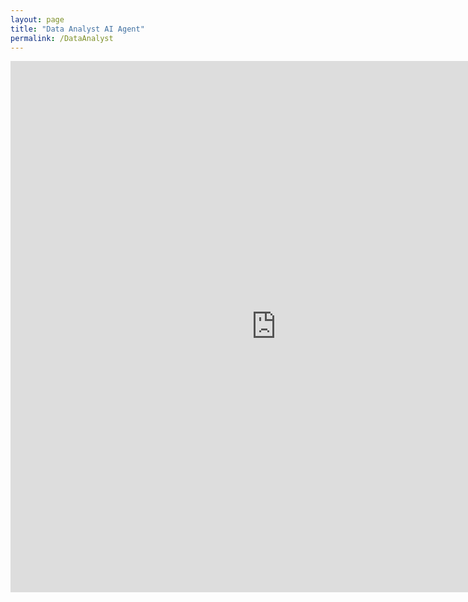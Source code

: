 ```yaml
---
layout: page
title: "Data Analyst AI Agent"
permalink: /DataAnalyst
---
```


<iframe
    src="https://dkondic-data-analyst.hf.space"
    frameborder="0"
    width="850"
    height="850"
></iframe>